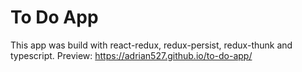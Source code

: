# To Do App
This app was build with react-redux, redux-persist, redux-thunk and typescript.
Preview: https://adrian527.github.io/to-do-app/
